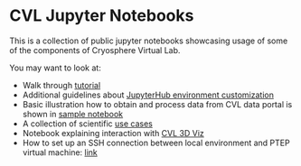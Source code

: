 # CVL Jupyter Notebooks

This is a collection of public jupyter notebooks showcasing usage of some of the components of Cryosphere Virtual Lab.

You may want to look at:
* Walk through [tutorial](docs/tutorial.md)
* Additional guidelines about [JupyterHub environment customization](docs/custom_hub_environ.md)
* Basic illustration how to obtain and process data from CVL data portal is shown in [sample notebook](docs/cvl_get-started.ipynb)
* A collection of scientific [use cases](https://github.com/CryosphereVirtualLab/cvl_science_use_cases)
* Notebook explaining interaction with [CVL 3D Viz](https://github.com/CryosphereVirtualLab/cvl-3d-viz/blob/master/notebooks/Examples.ipynb)
* How to set up an SSH connection between local environment and PTEP virtual machine: [link](docs/how_to_ssh_vpn.md)
